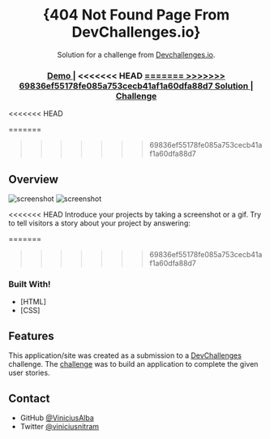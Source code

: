 <!-- Please update value in the {}  -->

<h1 align="center">{404 Not Found Page From DevChallenges.io}</h1>

<div align="center">
   Solution for a challenge from  <a href="http://devchallenges.io" target="_blank">Devchallenges.io</a>.
</div>

<div align="center">
  <h3>
    <a href="https://unruffled-spence-c9573a.netlify.app/">
      Demo
    </a>
    <span> | </span>
<<<<<<< HEAD
    <a href="https://github.com/ViniciusAlba/404-not-found">
=======
    <a href="https://www.github.com/ViniciusAlba/404-not-found}">
>>>>>>> 69836ef55178fe085a753cecb41af1a60dfa88d7
      Solution
    </a>
    <span> | </span>
    <a href="https://devchallenges.io/challenges/wBunSb7FPrIepJZAg0sY">
      Challenge
    </a>
  </h3>
</div>
<<<<<<< HEAD

=======
>>>>>>> 69836ef55178fe085a753cecb41af1a60dfa88d7
<!-- OVERVIEW -->

## Overview

![screenshot](https://user-images.githubusercontent.com/53067252/113422785-a9a44700-93a3-11eb-948c-8f0dbab1a666.png)
![screenshot](https://user-images.githubusercontent.com/53067252/113422280-c4c28700-93a2-11eb-9711-db6a18758460.png)

<<<<<<< HEAD
Introduce your projects by taking a screenshot or a gif. Try to tell visitors a story about your project by answering:

=======
>>>>>>> 69836ef55178fe085a753cecb41af1a60dfa88d7
### Built With!


<!-- This section should list any major frameworks that you built your project using. Here are a few examples.-->

- [HTML]
- [CSS]

## Features

<!-- List the features of your application or follow the template. Don't share the figma file here :) -->

This application/site was created as a submission to a [DevChallenges](https://devchallenges.io/challenges) challenge. The [challenge](https://devchallenges.io/challenges/wBunSb7FPrIepJZAg0sY) was to build an application to complete the given user stories.

## Contact

- GitHub [@ViniciusAlba](https://www.github.com/ViniciusAlba)
- Twitter [@viniciusnitram](https://www.twitter.com/viniciusnitram)
